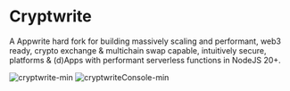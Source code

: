 # Cryptwrite

A Appwrite hard fork for building massively scaling and performant, web3 ready, crypto exchange & multichain swap capable, intuitively secure, platforms & (d)Apps with performant serverless functions in NodeJS 20+.

![cryptwrite-min](https://github.com/cryptwrite/.github/assets/114028070/0226849f-61c2-4c97-8923-74faafa9954d)
![cryptwriteConsole-min](https://github.com/cryptwrite/.github/assets/114028070/1697b543-fdd7-4a14-8697-bcfbd581fc8e)

